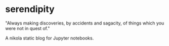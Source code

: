 # serendipity
"Always making discoveries, by accidents and sagacity, of things which you were not in quest of."

A nikola static blog for Jupyter notebooks.
